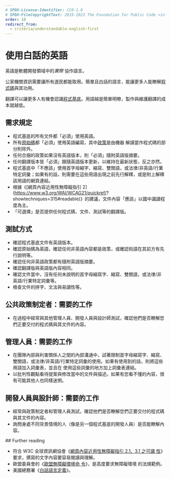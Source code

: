 ```yaml
---
# SPDX-License-Identifier: CC0-1.0
# SPDX-FileCopyrightText: 2019-2023 The Foundation for Public Code <info@publiccode.net>, https://standard.publiccode.net/AUTHORS
order: 10
redirect_from:
  - criteria/understandable-english-first
---
```


# 使用白話的英語

英語是軟體開發領域中的<i>實際</i> 協作語言。

公家機關資訊需要讓所有選民都能取用。簡單且白話的語言，能讓更多人能瞭解[程式碼](../glossary.md#code)與其功用。

翻譯可以讓更多人有機會認識[程式基底](../glossary.md#codebase)。用語越是簡單明暸，製作與維護翻譯的成本就越低。

## 需求規定

* 程式基底的所有文件都「必須」使用英語。
* 所有[原始碼](../glossary.md#source-code)都「必須」使用英語編寫，其中[政策](../glossary.md#policy)是由機器
解讀當作程式碼的部分則除外。
* 任何合捆的政策如果沒有英語版本，則「必須」隨附英語版摘要。
* 任何翻譯版本皆「必須」跟隨英語版本更新，以維持在最新狀態，反之亦然。
* 程式基底中「不應該」使用首字母縮字、縮寫、雙關語，或法律/非英語/行業特定詞彙；如果有的話，則需要在這些用語出現之前先行解釋，或是附上解釋該用語的網頁連結。
* 根據《[網頁內容近用性無障礙指引 2](https://www.w3.org/WAI/WCAG21/quickref/?
showtechniques=315#readable)》的建議，文件內容「應該」以國中識讀程度為主。
* 「可選擇」是否提供任何程式碼、文件、測試等的翻譯版。

## 測試方式

* 確認程式基底文件有英語版本。
* 確認原始碼為英語，確認任何非英語內容都是政策，或確認術語在其前方有先行說明等。
* 確認任何非英語政策都有隨附英語版摘要。
* 確認翻譯版與英語版內容相同。
* 確認文件當中，沒有任何未說明的首字母縮寫字、縮寫、雙關語，或法律/非英語/行業特定詞彙等。
* 檢查文件的拼字、文法與易讀性等。

## 公共政策制定者：需要的工作

* 在過程中經常與其他管理人員、開發人員與設計師測試，確認他們是否瞭解您們正要交付的程式碼與其文件的內容。

## 管理人員：需要的工作

* 在團隊內部與利害關係人之間的內部溝通中，試著限制首字母縮寫字、縮寫、雙關語，或法律/非英語/行業特定詞彙的使用。如果有使用到的話，則將這些用語加入詞彙表，並且在
使用這些詞彙的地方加上詞彙表連結。
* 以批判性觀點看待提案與修改當中的文件與描述。如果有您看不懂的內容，很有可能其他人也同樣迷惘。

## 開發人員與設計師：需要的工作

* 經常與政策制定者和管理人員測試，確認他們是否瞭解您們正要交付的程式碼與其文件的內容。
* 詢問身處不同背景情境的人（像是另一個程式基底的開發人員）是否能瞭解內容。

<p style="page-break-after: always;"></p>
## Further reading

* 符合 W3C 全球資訊網協會《[網頁內容近用性無障礙指引 2.1、3.1 之可讀
性](https://www.w3.org/TR/WCAG21/#readable)》要求，撰寫的文字內容要容易閱讀與理解。
* 歐盟委員會的《[歐盟無障礙環境命
令](https://ec.europa.eu/digital-single-market/en/web-accessibility)》，是高度要求無障礙環境
的法規範例。
* 美國總務署《[白話語言定義](https://www.plainlanguage.gov/about/definitions/)》。
